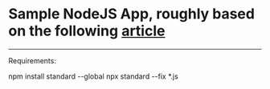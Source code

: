 # Sample NodeJS App, roughly based on the following [article](https://linuxhint.com/postgresql-nodejs-tutorial/)
---

Requirements:

npm install standard --global
npx standard --fix *.js
